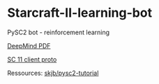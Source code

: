 # Starcraft-II-learning-bot
PySC2 bot - reinforcement learning


[DeepMind PDF](https://deepmind.com/documents/110/sc2le.pdf)


[SC 11 client proto](https://github.com/Blizzard/s2client-proto)


Ressources:
[skjb/pysc2-tutorial](https://github.com/skjb/pysc2-tutorial)
